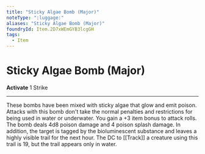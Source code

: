```yaml
---
title: "Sticky Algae Bomb (Major)"
noteType: ":luggage:"
aliases: "Sticky Algae Bomb (Major)"
foundryId: Item.2D7xWEmGYB3lcgGH
tags:
  - Item
---
```


# Sticky Algae Bomb (Major)

**Activate** 1 Strike

* * *

These bombs have been mixed with sticky algae that glow and emit poison. Attacks with this bomb don't take the normal penalties and restrictions for being used in water or underwater. You gain a +3 item bonus to attack rolls. The bomb deals 4d8 poison damage and 4 poison splash damage. In addition, the target is tagged by the bioluminescent substance and leaves a highly visible trail for the next hour. The DC to [[Track]] a creature using this trail is 19, but the trail appears only in water.
